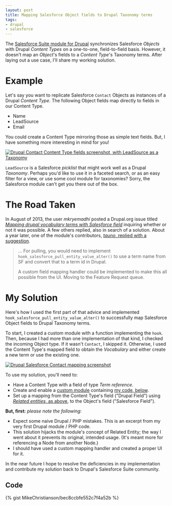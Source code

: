 ```yaml
---
layout: post
title: Mapping Salesforce Object fields to Drupal Taxonomy terms
tags:
- drupal
- salesforce
---
```

The [Salesforce Suite module for Drupal][suite] synchronizes Salesforce _Objects_ with Drupal _Content Types_ on a one-to-one, field-to-field basis. However, it doesn't map an _Object_'s fields to a _Content Type_'s Taxonomy terms. After laying out a use case, I'll share my working solution.

# Example

Let's say you want to replicate Salesforce `Contact` Objects as instances of a Drupal _Content Type_. The following Object fields map directly to fields in our Content Type.

- Name
- LeadSource
- Email

You could create a Content Type mirroring those as simple text fields. But, I have something more interesting in mind for you!

[![Drupal Contact Content Type fields screenshot, with LeadSource as a Taxonomy][content-type]][content-type-original]

`LeadSource` is a Salesforce _picklist_ that might work well as a Drupal _Taxonomy_. Perhaps you'd like to use it in a faceted search, or as an easy filter for a view, or use some cool module for taxonomies? Sorry, the Salesforce module can't get you there out of the box.

# The Road Taken

In August of 2013, the user _mkryemadhi_ posted a Drupal.org issue titled [_Mapping drupal vocabulary terms with Salesforce field_][post] inquiring whether or not it was possible. A few others replied, also in search of a solution. About a year later, one of the module's contributors, [_tauno_, replied with a suggestion][post-reply].

> …
> For pulling, you would need to implement `hook_salesforce_pull_entity_value_alter()` to use a term name from SF and convert that to a term id in Drupal.
>
> A custom field mapping handler could be implemented to make this all possible from the UI. Moving to the Feature Request queue.

# My Solution

Here's how I used the first part of that advice and implemented `hook_salesforce_pull_entity_value_alter()` to successfully map Salesforce Object fields to Drupal Taxonomy terms.

To start, I created a custom module with a function implementing the `hook`. Then, because I had more than one implementation of that kind, I checked the incoming Object type. If it wasn't `Contact`, I skipped it. Otherwise, I used the Content Type's mapped field to obtain the _Vocabulary_ and either create a new term or use the existing one.

[![Drupal Salesforce Contact mapping screenshot][salesforce-mapping]][salesforce-mapping-original]

To use my solution, you'll need to:

- Have a Content Type with a field of type _Term reference_.
- Create and enable a [custom module][custom-module] containing [my code, below](#code).
- Set up a mapping from the Content Type's field ("Drupal Field") using [_Related entities_, as above][salesforce-mapping-original], to the Object's field ("Salesforce Field").

__But, first:__ _please note the following_:

- Expect some naive Drupal / PHP mistakes. This is an excerpt from my very first Drupal module / PHP code.
- This solution hijacks the module's concept of Related Entity; the way I went about it prevents its original, intended usage. (It's meant more for referencing a Node from another Node.)
- I should have used a custom mapping handler and created a proper UI for it.

In the near future I hope to resolve the deficiencies in my implementation and contribute my solution back to Drupal's Salesforce Suite community.

## Code

{% gist MikeChristianson/bec8ccbfe552c7f4a52b %}

[suite]: https://www.drupal.org/project/salesforce
[post]: https://www.drupal.org/node/2061623
[post-reply]: https://www.drupal.org/node/2061623#comment-9300553
[content-type]: http://www.smugmug.com/photos/i-NPS57xN/0/M/i-NPS57xN-M.png
[content-type-original]: http://www.smugmug.com/photos/i-NPS57xN/0/O/i-NPS57xN.png
[salesforce-mapping]: http://www.smugmug.com/photos/i-WTtmWMx/0/M/i-WTtmWMx-M.png
[salesforce-mapping-original]: http://www.smugmug.com/photos/i-WTtmWMx/0/O/i-WTtmWMx.png
[custom-module]: https://api.drupal.org/api/drupal/includes!module.inc/group/hooks/7
